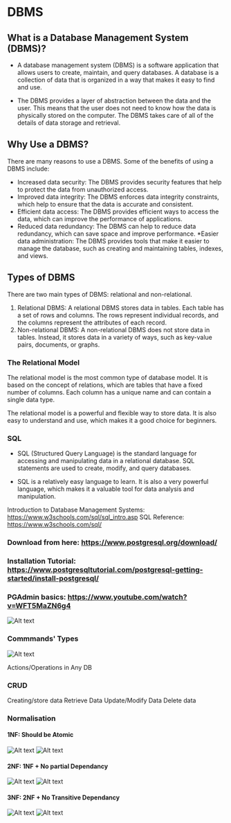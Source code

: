 # DBMS

## What is a Database Management System (DBMS)?

* A database management system (DBMS) is a software application that allows users to create, maintain, and query databases. A database is a collection of data that is organized in a way that makes it easy to find and use.

* The DBMS provides a layer of abstraction between the data and the user. This means that the user does not need to know how the data is physically stored on the computer. The DBMS takes care of all of the details of data storage and retrieval.

## Why Use a DBMS?

There are many reasons to use a DBMS. Some of the benefits of using a DBMS include:

* Increased data security: The DBMS provides security features that help to protect the data from unauthorized access.
* Improved data integrity: The DBMS enforces data integrity constraints, which help to ensure that the data is accurate and consistent.
* Efficient data access: The DBMS provides efficient ways to access the data, which can improve the performance of applications.
* Reduced data redundancy: The DBMS can help to reduce data redundancy, which can save space and improve performance.
*Easier data administration: The DBMS provides tools that make it easier to manage the database, such as creating and maintaining tables, indexes, and views.

## Types of DBMS

There are two main types of DBMS: relational and non-relational.

1. Relational DBMS: A relational DBMS stores data in tables. Each table has a set of rows and columns. The rows represent individual records, and the columns represent the attributes of each record.
2. Non-relational DBMS: A non-relational DBMS does not store data in tables. Instead, it stores data in a variety of ways, such as key-value pairs, documents, or graphs.


### The Relational Model

The relational model is the most common type of database model. It is based on the concept of relations, which are tables that have a fixed number of columns. Each column has a unique name and can contain a single data type.

The relational model is a powerful and flexible way to store data. It is also easy to understand and use, which makes it a good choice for beginners.

### SQL

* SQL (Structured Query Language) is the standard language for accessing and manipulating data in a relational database. SQL statements are used to create, modify, and query databases.

* SQL is a relatively easy language to learn. It is also a very powerful language, which makes it a valuable tool for data analysis and manipulation.


Introduction to Database Management Systems: https://www.w3schools.com/sql/sql_intro.asp
SQL Reference: https://www.w3schools.com/sql/


### Download from here: https://www.postgresql.org/download/

### Installation Tutorial: https://www.postgresqltutorial.com/postgresql-getting-started/install-postgresql/

### PGAdmin basics: https://www.youtube.com/watch?v=WFT5MaZN6g4

![Alt text](image.png)


### Commmands' Types
![Alt text](image-1.png)



Actions/Operations in Any DB

### CRUD 
Creating/store data
Retrieve Data
Update/Modify Data
Delete data


### Normalisation

#### 1NF: Should be Atomic
![Alt text](image-2.png)
![Alt text](image-3.png)

#### 2NF: 1NF + No partial Dependancy
![Alt text](image-4.png)
![Alt text](image-5.png)

#### 3NF: 2NF + No Transitive Dependancy
![Alt text](image-6.png)
![Alt text](image-7.png)